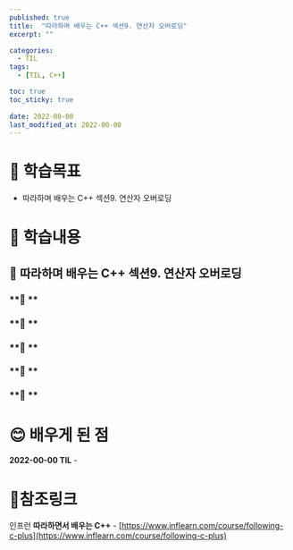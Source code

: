 ```yaml
---
published: true
title:  "따라하며 배우는 C++ 섹션9. 연산자 오버로딩"
excerpt: ""

categories:
  - TIL
tags:
  - [TIL, C++]

toc: true
toc_sticky: true
 
date: 2022-00-00
last_modified_at: 2022-00-00
---
```


# 🤔 학습목표
- 따라하며 배우는 C++ 섹션9. 연산자 오버로딩

# 📃 학습내용
## 📍 **따라하며 배우는 C++ 섹션9. 연산자 오버로딩**

### **🌱 **

### **🌱 **

### **🌱 **

### **🌱 **

### **🌱 **

# 😊 배우게 된 점
**2022-00-00 TIL** - 


# 📌참조링크
인프런 **따라하면서 배우는 C++** - [https://www.inflearn.com/course/following-c-plus](https://www.inflearn.com/course/following-c-plus)